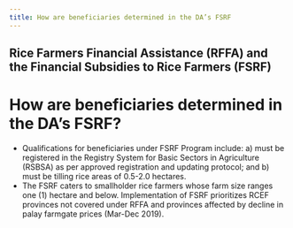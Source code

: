 ```yaml
---
title: How are beneficiaries determined in the DA’s FSRF
---
```


## Rice Farmers Financial Assistance (RFFA) and the Financial Subsidies to Rice Farmers (FSRF)

# How are beneficiaries determined in the DA’s FSRF?


 - Qualifications for beneficiaries under FSRF Program include: a) must be registered in the Registry System for Basic Sectors in Agriculture (RSBSA) as per approved registration and updating protocol; and b) must be tilling rice areas of 0.5-2.0 hectares.
 - The FSRF caters to smallholder rice farmers whose farm size ranges one (1) hectare and below. Implementation of FSRF prioritizes RCEF provinces not covered under RFFA and provinces affected by decline in palay farmgate prices (Mar-Dec 2019).
